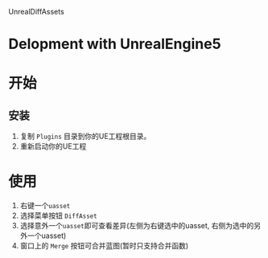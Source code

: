 UnrealDiffAssets

# Delopment with UnrealEngine5

# 开始
## 安装
  1. 复制 `Plugins` 目录到你的UE工程根目录。
  2. 重新启动你的UE工程
# 使用
  1. 右键一个`uasset`
  2. 选择菜单按钮 `DiffAsset`
  3. 选择意外一个`uasset`即可查看差异(左侧为右键选中的uasset, 右侧为选中的另外一个uasset)
  4. 窗口上的 `Merge` 按钮可合并蓝图(暂时只支持合并函数)

